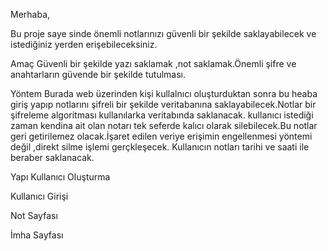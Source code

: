 Merhaba,


Bu proje saye sinde önemli notlarınızı güvenli bir şekilde saklayabilecek ve istediğiniz yerden erişebileceksiniz.

Amaç
Güvenli bir şekilde yazı saklamak ,not saklamak.Önemli şifre ve anahtarların güvende bir şekilde tutulması.

Yöntem 
Burada web üzerinden kişi kullalnıcı oluşturduktan sonra bu heaba giriş yapıp notlarını şifreli bir şekilde veritabanına saklayabilecek.Notlar bir şifreleme algoritması kullanılarka veritabında saklanacak.
kullanıcı istediği zaman kendina ait olan notarı tek seferde kalıcı olarak silebilecek.Bu  notlar geri getirilemez olacak.İşaret edilen veriye erişimin engellenmesi yöntemi değil ,direkt silme işlemi gerçkleşecek.
Kullanıcın notları tarihi ve saati ile beraber saklanacak.

Yapı
Kullanıcı Oluşturma

Kullanıcı Girişi

Not Sayfası

İmha Sayfası
